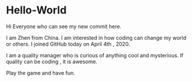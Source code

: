 # Hello-World

Hi Everyone who can see my new commit here. 

I am Zhen from China.   I am interested in how coding can change my world or others.
I joined GitHub today on April 4th , 2020. 

I am a quality manager who is curious of anything cool and  mysterious. If quality can be coding , it is awesome. 

Play the game and have fun.
